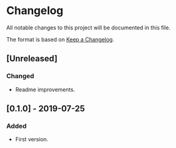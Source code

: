 # Changelog
All notable changes to this project will be documented in this file.

The format is based on [Keep a Changelog](https://keepachangelog.com/en/1.0.0/).

## [Unreleased]
### Changed
- Readme improvements.

## [0.1.0] - 2019-07-25
### Added
 - First version.
